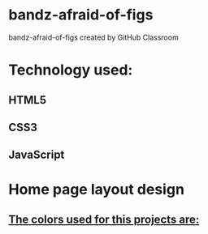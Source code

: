 # bandz-afraid-of-figs
bandz-afraid-of-figs created by GitHub Classroom

# Technology used:
## HTML5
## CSS3
## JavaScript

# Home page layout design
## [The colors used for this projects are:](./img.colors.jpg)

